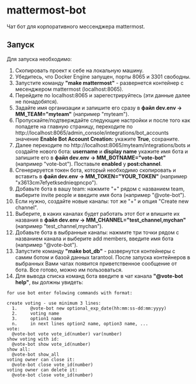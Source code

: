 # mattermost-bot

Чат бот для корпоративного мессенджера mattermost.

## Запуск
Для запуска необходимо:
1. Скопировать проект к себе на локальную машину.
2. Убедитесь, что Docker Engine запущен, порты 8065 и 3301 свободны.
3. Запустите команду **"make mattermost"** - развернется контейнер с месенджером mattermost (localhost:8065).
4. Перейдите по localhost:8065 и зарегестрируйтесь (эти данные далее не понадобятся).
5. Задайте имя организации и запишите его сразу в **файл dev.env -> MM_TEAM="myteam"** (например "myteam").
6. Пропускайте/подтверждайте следующие настройки и после того как попадете на главную страницу, переходите по http://localhost:8065/admin_console/integrations/bot_accounts
  значение **Enable Bot Account Creation:** укажите **True**, сохраните.
7. Далее переходите по http://localhost:8065/myteam/integrations/bots и создайте нового бота:
   **username** и **display name** укажите имя бота и запишите его в **файл dev.env -> MM_BOTNAME="vote-bot"** (например "vote-bot"). Поставьте **enabled** у **post:channel**.
8. Сгенерируется токен бота, который необходимо скопировать и вставить в **файл dev.env -> MM_TOKEN="YOUR_TOKEN"** (например "x3613cm7efyetksednieqpncpo").
9. Добавьте бота в вашу team: нажмите "+" рядом с названием team, выберите invite people и введите имя бота (например "@vote-bot").
10. Если нужно, создайте новые каналы: тот же "+" и опция "Create new channel".
11. Выберите, в каких каналах будет работать этот бот и впишите их названия в **файл dev.env -> MM_CHANNEL="test_channel,mychan"** (например "test_channel,mychan").
12. Добавьте бота в выбранные каналы: нажмите три точки рядом с названием канала и выберите add members, введите имя бота (например "@vote-bot").
13. Запустите команду **"make bot_db"** - развернутся контейнеры с самим ботом и базой данных tarantool. После запуска контейнеров в выбранных Вами чатах появится приветственное сообщение от бота. Все готово, можно им пользоваться.
14. Для вывода списка команд бота введите в чат канала **"@vote-bot help"**, вы должны увидеть:
```
for use bot enter folowing commands with format:

create voting - use minimum 3 lines:
  1.     @vote-bot new optional_exp_date(hh:mm:ss-dd:mm:yyyy)
  2.     voting name
  3.     option1 name
  n.     in next lines option2 name, option3 name, ...
vote:
  @vote-bot vote vote_id(number) var(number)
show voting with id:
  @vote-bot show vote_id(number)
show all:
  @vote-bot show_all
voting owner can close it:
  @vote-bot close vote_id(number)
voting owner can delete it:
  @vote-bot close vote_id(number)
```

